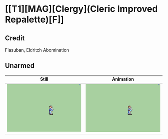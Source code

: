 # [\[T1\]\[MAG\]\[Clergy\]\(Cleric Improved Repalette\)\[F\]]

## Credit

Flasuban, Eldritch Abomination
	
## Unarmed

| Still | Animation |
| :---: | :-------: |
| ![Unarmed still](./Unarmed_000.png) | ![Unarmed animation](./Unarmed.gif) |
